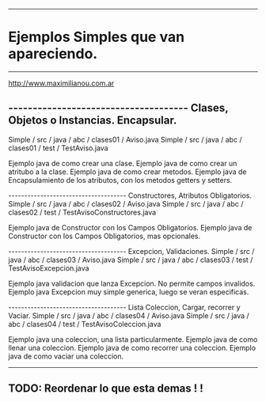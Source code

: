 -------------------------------------
# Ejemplos Simples que van apareciendo.

-------------------------------------
http://www.maximilianou.com.ar

## ------------------------------------- Clases, Objetos o Instancias. Encapsular.
Simple / src / java / abc / clases01 / Aviso.java
Simple / src / java / abc / clases01 / test / TestAviso.java

Ejemplo java de como crear una clase.
Ejemplo java de como crear un atritubo a la clase.
Ejemplo java de como crear metodos.
Ejemplo java de Encapsulamiento de los atributos, con los metodos getters y setters.

------------------------------------- Constructores, Atributos Obligatorios.
Simple / src / java / abc / clases02 / Aviso.java
Simple / src / java / abc / clases02 / test / TestAvisoConstructores.java

Ejemplo java de Constructor con los Campos Obligatorios.
Ejemplo java de Constructor con los Campos Obligatorios, mas opcionales.

------------------------------------- Excepcion, Validaciones.
Simple / src / java / abc / clases03 / Aviso.java
Simple / src / java / abc / clases03 / test / TestAvisoExcepcion.java

Ejemplo java validacion que lanza Excepcion. No permite campos invalidos.
Ejemplo java Excepcion muy simple generica, luego se veran especificas.

------------------------------------- Lista Coleccion, Cargar, recorrer y Vaciar.
Simple / src / java / abc / clases04 / Aviso.java
Simple / src / java / abc / clases04 / test / TestAvisoColeccion.java

Ejemplo java una coleccion, una lista particularmente.
Ejemplo java de como llenar una coleccion.
Ejemplo java de como recorrer una coleccion.
Ejemplo java de como vaciar una coleccion.

-------------------------------------
TODO: Reordenar lo que esta demas ! !
-------------------------------------
